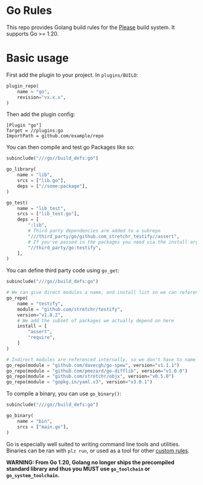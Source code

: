 # Go Rules
This repo provides Golang build rules for the [Please](https://please.build) build system. It supports Go >= 1.20.

# Basic usage

First add the plugin to your project. In `plugins/BUILD`:
```python
plugin_repo(
    name = "go",
    revision="vx.x.x",
)
```

Then add the plugin config:
```
[Plugin "go"]
Target = //plugins:go
ImportPath = github.com/example/repo
```

You can then compile and test go Packages like so:
```python
subinclude("///go//build_defs:go")

go_library(
    name = "lib",
    srcs = ["lib.go"],
    deps = ["//some:package"],
)

go_test(
    name = "lib_test",
    srcs = ["lib_test.go"],
    deps = [
        ":lib",
        # Third party dependencies are added to a subrepo
        "///third_party/go/github.com_stretchr_testify//assert",
        # If you've passed in the packages you need via the install arg (see below) then you can depend on them like so
        "//third_party/go:testify",
    ],
)
```

You can define third party code using `go_get`:
```python
subinclude("///go//build_defs:go")

# We can give direct modules a name, and install list so we can reference them nicely as :testify
go_repo(
    name = "testify",
    module = "github.com/stretchr/testify",
    version="v1.8.2",
    # We add the subset of packages we actually depend on here
    install = [
        "assert",
        "require",
    ]
)

# Indirect modules are referenced internally, so we don't have to name them if we don't want to
go_repo(module = "github.com/davecgh/go-spew", version="v1.1.1")
go_repo(module = "github.com/pmezard/go-difflib", version="v1.0.0")
go_repo(module = "github.com/stretchr/objx", version="v0.5.0")
go_repo(module = "gopkg.in/yaml.v3", version="v3.0.1")
```

To compile a binary, you can use `go_binary()`:
```python
subinclude("///go//build_defs:go")

go_binary(
    name = "bin",
    srcs = ["main.go"],
)
```

Go is especially well suited to writing command line tools and utilities. Binaries can be ran with `plz run`, or used 
as a tool for other [custom rules](https://please.build/codelabs/genrule/#0). 

**WARNING: From Go 1.20, Golang no longer ships the precompiled standard library and thus you MUST use `go_toolchain` or `go_system_toolchain`.**
